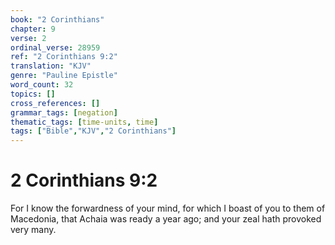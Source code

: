 ```yaml
---
book: "2 Corinthians"
chapter: 9
verse: 2
ordinal_verse: 28959
ref: "2 Corinthians 9:2"
translation: "KJV"
genre: "Pauline Epistle"
word_count: 32
topics: []
cross_references: []
grammar_tags: [negation]
thematic_tags: [time-units, time]
tags: ["Bible","KJV","2 Corinthians"]
---
```


# 2 Corinthians 9:2

For I know the forwardness of your mind, for which I boast of you to them of Macedonia, that Achaia was ready a year ago; and your zeal hath provoked very many.
